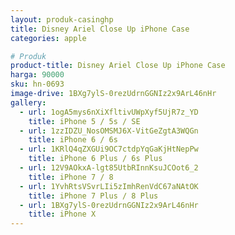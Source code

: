 ```yaml
---
layout: produk-casinghp
title: Disney Ariel Close Up iPhone Case
categories: apple

# Produk
product-title: Disney Ariel Close Up iPhone Case
harga: 90000
sku: hn-0693
image-drive: 1BXg7ylS-0rezUdrnGGNIz2x9ArL46nHr
gallery:
  - url: 1ogA5mys6nXiXfltivUWpXyf5UjR7z_YD
    title: iPhone 5 / 5s / SE
  - url: 1zzIDZU_NosOMSMJ6X-VitGeZgtA3WQGn
    title: iPhone 6 / 6s
  - url: 1KRlQ4qZXGUi9OC7ctdpYqGaKjHtNepPw
    title: iPhone 6 Plus / 6s Plus
  - url: 12V9AOkxA-lgt85UtbRInnKsuJCOot6_2
    title: iPhone 7 / 8
  - url: 1YvhRtsVSvrLIi5zImhRenVdC67aNAtOK
    title: iPhone 7 Plus / 8 Plus
  - url: 1BXg7ylS-0rezUdrnGGNIz2x9ArL46nHr
    title: iPhone X
---
```

